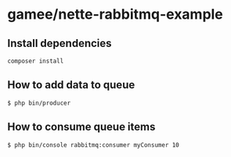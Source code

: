 # gamee/nette-rabbitmq-example

## Install dependencies

```
composer install
```

## How to add data to queue

```
$ php bin/producer
```

## How to consume queue items

```
$ php bin/console rabbitmq:consumer myConsumer 10
```
